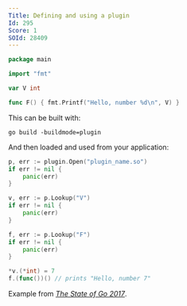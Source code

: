 ```yaml
---
Title: Defining and using a plugin
Id: 295
Score: 1
SOId: 28409
---
```


```go
package main

import "fmt"

var V int

func F() { fmt.Printf("Hello, number %d\n", V) }
```

This can be built with:

```
go build -buildmode=plugin
```

And then loaded and used from your application:

```go
p, err := plugin.Open("plugin_name.so")
if err != nil {
    panic(err)
}

v, err := p.Lookup("V")
if err != nil {
    panic(err)
}

f, err := p.Lookup("F")
if err != nil {
    panic(err)
}

*v.(*int) = 7
f.(func())() // prints "Hello, number 7"
```

Example from _[The State of Go 2017](https://talks.golang.org/2017/state-of-go.slide#1)_.
